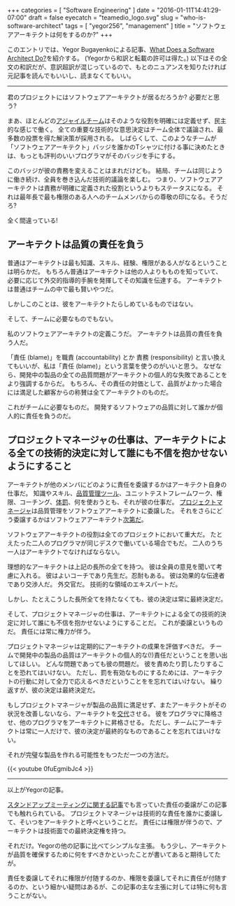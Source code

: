 +++
categories = [ "Software Engineering" ]
date = "2016-01-11T14:41:29-07:00"
draft = false
eyecatch = "teamedio_logo.svg"
slug = "who-is-software-architect"
tags = [ "yegor256", "management" ]
title = "ソフトウェアアーキテクトは何をするのか?"
+++

このエントリでは、Yegor Bugayenkoによる記事、[What Does a Software Architect Do?](http://www.yegor256.com/2014/10/12/who-is-software-architect.html)を紹介する。
(Yegorから和訳と転載の許可は得た。)
以下はその全文の和訳だが、意訳超訳が混じっているので、もとのニュアンスを知りたければ元記事を読んでもいいし、読まなくてもいい。

----------------
君のプロジェクトにはソフトウェアアーキテクトが居るだろうか?
必要だと思う?

まあ、ほとんどの[アジャイルチーム](http://www.yegor256.com/2015/11/21/ringelmann-effect-vs-agile.html)はそのような役割を明確には定義せず、民主的な感じで働く。
全ての重要な技術的な意思決定はチーム全体で議論され、最多数の投票を得た解決策が採用される。
しばらくして、このようなチームが「ソフトウェアアーキテクト」バッジを誰かのTシャツに付ける事に決めたときは、もっとも評判のいいプログラマがそのバッジを手にする。

このバッジが彼の責務を変えることはまれだけども。
結局、チームは同じように働き続け、全員を巻き込んだ技術的議論を楽しむ。
つまり、ソフトウェアアーキテクトは責務が明確に定義された役割というよりもステータスになる。
それは最年長で最も権限のある人へのチームメンバからの尊敬の印になる。そうだろ?

全く間違っている!

## アーキテクトは品質の責任を負う
普通はアーキテクトは最も知識、スキル、経験、権限がある人がなるということは明らかだ。
もちろん普通はアーキテクトは他の人よりもものを知っていて、必要に応じて外交的指導的手腕を発揮してその知識を伝達する。
アーキテクトは普通はチームの中で最も賢いやつだ。

しかしこのことは、彼をアーキテクトたらしめているものではない。

そして、チームに必要なものでもない。

私のソフトウェアアーキテクトの定義こうだ。
アーキテクトは品質の責任を負う人だ。

「責任 (blame)」を職責 (accountability) とか 責務 (responsibility) と言い換えてもいいが、私は「責任 (blame)」という言葉を使うのがいいと思う。
なぜなら、開発中の製品の全ての品質問題がアーキテクトの個人的な失敗であることをより強調するからだ。
もちろん、その責任の対価として、品質がよかった場合には満足した顧客からの称賛は全てアーキテクトのものだ。

これがチームに必要なものだ。
開発するソフトウェアの品質に対して誰かが個人的に責任を負うのだ。

## プロジェクトマネージャの仕事は、アーキテクトによる全ての技術的決定に対して誰にも不信を抱かせないようにすること
アーキテクトが他のメンバにどのように責任を委譲するかはアーキテクト自身の仕事だ。
知識やスキル、[品質管理ツール](http://www.yegor256.com/2014/08/13/strict-code-quality-control.html)、ユニットテストフレームワーク、権限、コーチング、[体罰](http://www.yegor256.com/2016/01/05/how-to-punish-employees.html)、何を使おうとも、それが彼の仕事だ。
[プロジェクトマネージャ](http://www.yegor256.com/2015/09/22/micromanagement.html)は品質管理をソフトウェアアーキテクトに委譲した。
それをさらにどう委譲するかはソフトウェアアーキテクト[次第だ](http://www.yegor256.com/2015/02/23/haircut.html)。

ソフトウェアアーキテクトの役割は全てのプロジェクトにおいて重大だ。
たとえたった二人のプログラマが同じデスクで働いている場合でもだ。
二人のうち一人はアーキテクトでなければならない。

理想的なアーキテクトは上記の長所の全てを持つ。
彼は全員の意見を聞いて考慮に入れる。
彼はよいコーチであり先生だ。忍耐もある。
彼は効果的な伝達者であり交渉人だ。
外交官だ。
技術的な領域のエキスパートだ。

しかし、たとえこうした長所全てを持たなくても、彼の決定は常に最終決定だ。

そして、プロジェクトマネージャの仕事は、アーキテクトによる全ての技術的決定に対して誰にも不信を抱かせないようにすることだ。
これが委譲というものだ。
責任には常に権力が伴う。

プロジェクトマネージャは定期的にアーキテクトの成果を評価すべきだ。
チームで開発中の製品の品質はアーキテクトの個人的な(!)責任だということを思い出してほしい。
どんな問題であっても彼の問題だ。
彼を責めたり罰したりすることを恐れてはいけない。
ただし、罰を有効なものにするためには、アーキテクトの行動に対して全力で応えるべきだということをを忘れてはいけない。
繰り返すが、彼の決定は最終決定だ。

もしプロジェクトマネージャが製品の品質に満足せず、またアーキテクトがその状況を改善しないなら、アーキテクトを[交代](http://www.yegor256.com/2015/09/16/how-to-fire-someone-right.html)させる。
彼をプログラマに降格させ、他のプログラマをアーキテクトに昇格させる。
ただし、チームにアーキテクトは常に一人だけで、彼の決定が最終的なものであることを忘れてはいけない。

それが完璧な製品を作れる可能性をもつただ一つの方法だ。

{{< youtube 0fuEgmibJc4 >}}

----------------

以上がYegorの記事。

[スタンドアップミーティングに関する記事](https://tbd.kaitoy.xyz/2015/08/11/daily-stand-up-meetings-are-a-good-tool-for-a-bad-manager/)でも言っていた責任の委譲がこの記事でも触れられている。
プロジェクトマネージャは技術的な責任を誰かに委譲して、そいつをアーキテクトと呼べということだ。
責任には権限が伴うので、アーキテクトは技術面での最終決定権を持つ。

それだけ。Yegorの他の記事に比べてシンプルな主張。
もう少し、アーキテクトが品質を確保するために何をすべきかといったことが書いてあると期待してたが。

責任を委譲してそれに権限が付随するのか、権限を委譲してそれに責任が付随するのか、という細かい疑問はあるが、この記事の主な主張に対しては特に何も言うことがない。
